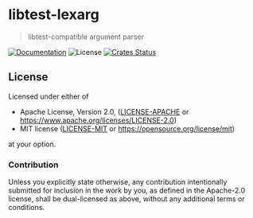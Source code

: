 # libtest-lexarg

> libtest-compatible argument parser

[![Documentation](https://img.shields.io/badge/docs-master-blue.svg)][Documentation]
![License](https://img.shields.io/crates/l/lexarg.svg)
[![Crates Status](https://img.shields.io/crates/v/lexarg.svg)](https://crates.io/crates/lexarg)

## License

Licensed under either of

* Apache License, Version 2.0, ([LICENSE-APACHE](LICENSE-APACHE) or <https://www.apache.org/licenses/LICENSE-2.0>)
* MIT license ([LICENSE-MIT](LICENSE-MIT) or <https://opensource.org/license/mit>)

at your option.

### Contribution

Unless you explicitly state otherwise, any contribution intentionally
submitted for inclusion in the work by you, as defined in the Apache-2.0
license, shall be dual-licensed as above, without any additional terms or
conditions.

[Crates.io]: https://crates.io/crates/lexarg
[Documentation]: https://docs.rs/lexarg
